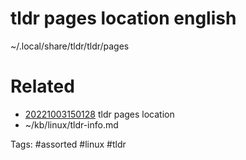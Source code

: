 # tldr pages location english
~/.local/share/tldr/tldr/pages

# Related
- [20221003150128](/zet/20221003150128/README.md) tldr pages location
- ~/kb/linux/tldr-info.md

Tags:
    #assorted #linux #tldr
